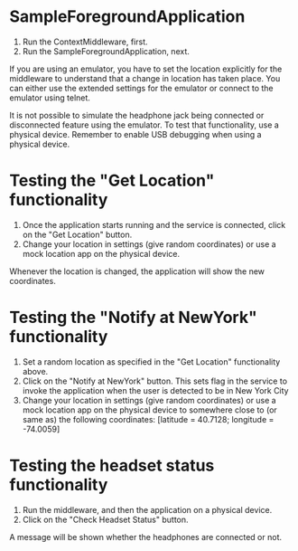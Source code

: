 # SampleForegroundApplication

1. Run the ContextMiddleware, first.
2. Run the SampleForegroundApplication, next.

If you are using an emulator, you have to set the location explicitly for the middleware to understand that a change in location has taken place. You can either use the extended settings for the emulator or connect to the emulator using telnet.

It is not possible to simulate the headphone jack being connected or disconnected feature using the emulator. To test that functionality, use a physical device. Remember to enable USB debugging when using a physical device.

Testing the "Get Location" functionality
========================================
1. Once the application starts running and the service is connected, click on the "Get Location" button. 
2. Change your location in settings (give random coordinates) or use a mock location app on the physical device.

Whenever the location is changed, the application will show the new coordinates.

Testing the "Notify at NewYork" functionality
=============================================
1. Set a random location as specified in the "Get Location" functionality above.
2. Click on the "Notify at NewYork" button. This sets flag in the service to invoke the application when the user is detected to be in New York City
3. Change your location in settings (give random coordinates) or use a mock location app on the physical device to somewhere close to (or same as) the following coordinates: [latitude = 40.7128; longitude = -74.0059]

Testing the headset status functionality
========================================
1. Run the middleware, and then the application on a physical device.
2. Click on the "Check Headset Status" button.

A message will be shown whether the headphones are connected or not.
